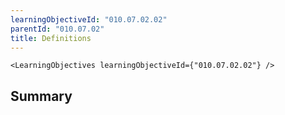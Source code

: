 ```yaml
---
learningObjectiveId: "010.07.02.02"
parentId: "010.07.02"
title: Definitions
---
```


```tsx eval
<LearningObjectives learningObjectiveId={"010.07.02.02"} />
```

## Summary
